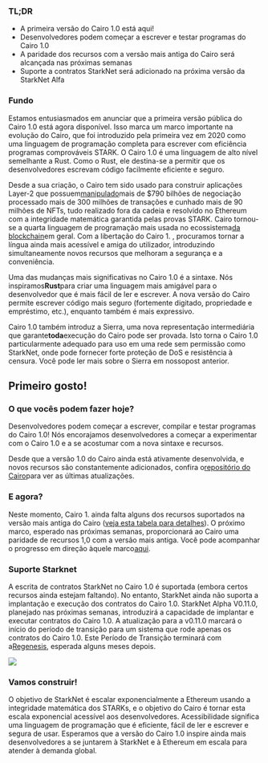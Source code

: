 ### TL;DR

* A primeira versão do Cairo 1.0 está aqui!
* Desenvolvedores podem começar a escrever e testar programas do Cairo 1.0
* A paridade dos recursos com a versão mais antiga do Cairo será alcançada nas próximas semanas
* Suporte a contratos StarkNet será adicionado na próxima versão da StarkNet Alfa

### Fundo

Estamos entusiasmados em anunciar que a primeira versão pública do Cairo 1.0 está agora disponível. Isso marca um marco importante na evolução do Cairo, que foi introduzido pela primeira vez em 2020 como uma linguagem de programação completa para escrever com eficiência programas comprováveis STARK. O Cairo 1.0 é uma linguagem de alto nível semelhante a Rust. Como o Rust, ele destina-se a permitir que os desenvolvedores escrevam código facilmente eficiente e seguro.

Desde a sua criação, o Cairo tem sido usado para construir aplicações Layer-2 que possuem[manipulado](https://dashboard.starkware.co/starkex)mais de $790 bilhões de negociação processado mais de 300 milhões de transações e cunhado mais de 90 milhões de NFTs, tudo realizado fora da cadeia e resolvido no Ethereum com a integridade matemática garantida pelas provas STARK. Cairo tornou-se a quarta linguagem de programação mais usada no ecossistema[da blockchain](https://defillama.com/languages)em geral. Com a libertação do Cairo 1. , procuramos tornar a língua ainda mais acessível e amiga do utilizador, introduzindo simultaneamente novos recursos que melhoram a segurança e a conveniência.

Uma das mudanças mais significativas no Cairo 1.0 é a sintaxe. Nós inspiramos**Rust**para criar uma linguagem mais amigável para o desenvolvedor que é mais fácil de ler e escrever. A nova versão do Cairo permite escrever código mais seguro (fortemente digitado, propriedade e empréstimo, etc.), enquanto também é mais expressivo.

Cairo 1.0 também introduz a Sierra, uma nova representação intermediária que garante**toda**execução do Cairo pode ser provada. Isto torna o Cairo 1.0 particularmente adequado para uso em uma rede sem permissão como StarkNet, onde pode fornecer forte proteção de DoS e resistência à censura. Você pode ler mais sobre o Sierra em nosso[](https://medium.com/starkware/cairo-1-0-aa96eefb19a0)post anterior.

## Primeiro gosto!

### O que vocês podem fazer hoje?

Desenvolvedores podem começar a escrever, compilar e testar programas do Cairo 1.0! Nós encorajamos desenvolvedores a começar a experimentar com o Cairo 1.0 e a se acostumar com a nova sintaxe e recursos.

Desde que a versão 1.0 do Cairo ainda está ativamente desenvolvida, e novos recursos são constantemente adicionados, confira o[repositório do Cairo](https://github.com/starkware-libs/cairo/)para ver as últimas atualizações.

### E agora?

Neste momento, Cairo 1. ainda falta alguns dos recursos suportados na versão mais antiga do Cairo ([veja esta tabela para detalhes](https://github.com/starkware-libs/cairo/blob/main/docs/FEATURE_PARITY.md)). O próximo marco, esperado nas próximas semanas, proporcionará ao Cairo uma paridade de recursos 1,0 com a versão mais antiga. Você pode acompanhar o progresso em direção àquele marco[aqui](https://github.com/starkware-libs/cairo/blob/main/docs/FEATURE_PARITY.md).

### Suporte Starknet

A escrita de contratos StarkNet no Cairo 1.0 é suportada (embora certos recursos ainda estejam faltando). No entanto, StarkNet ainda não suporta a implantação e execução dos contratos do Cairo 1.0. StarkNet Alpha V0.11.0, planejado nas próximas semanas, introduzirá a capacidade de implantar e executar contratos do Cairo 1.0. A atualização para a v0.11.0 marcará o início do período de transição para um sistema que rode apenas os contratos do Cairo 1.0. Este Período de Transição terminará com a[Regenesis](https://medium.com/starkware/starknet-regenesis-the-plan-bd0219843ef4), esperada alguns meses depois.

![](/assets/0_odxbxeacqdwizlfw.jpg)

### Vamos construir!

O objetivo de StarkNet é escalar exponencialmente a Ethereum usando a integridade matemática dos STARKs, e o objetivo do Cairo é tornar esta escala exponencial acessível aos desenvolvedores. Acessibilidade significa uma linguagem de programação que é eficiente, fácil de ler e escrever e segura de usar. Esperamos que a versão do Cairo 1.0 inspire ainda mais desenvolvedores a se juntarem à StarkNet e à Ethereum em escala para atender à demanda global.